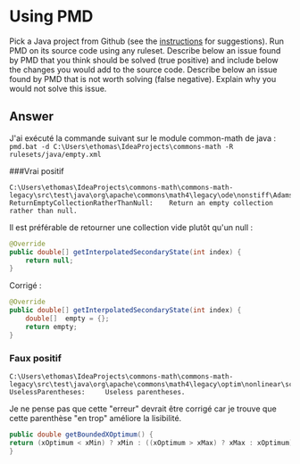 # Using PMD

Pick a Java project from Github (see the [instructions](../sujet.md) for suggestions). Run PMD on its source code using any ruleset. Describe below an issue found by PMD that you think should be solved (true positive) and include below the changes you would add to the source code. Describe below an issue found by PMD that is not worth solving (false negative). Explain why you would not solve this issue.

## Answer
J'ai exécuté la commande suivant sur le module common-math de java :
``
pmd.bat -d C:\Users\ethomas\IdeaProjects\commons-math -R rulesets/java/empty.xml
``

###Vrai positif

```
C:\Users\ethomas\IdeaProjects\commons-math\commons-math-legacy\src\test\java\org\apache\commons\math4\legacy\ode\nonstiff\AdamsBashforthIntegratorTest.java:282:        ReturnEmptyCollectionRatherThanNull:    Return an empty collection rather than null.
```

Il est préférable de retourner une collection vide plutôt qu'un null : 
````java
@Override
public double[] getInterpolatedSecondaryState(int index) {
    return null;
}
````
Corrigé : 
````java
@Override
public double[] getInterpolatedSecondaryState(int index) {
    double[]  empty = {};
    return empty;
}
````
### Faux positif
```
C:\Users\ethomas\IdeaProjects\commons-math\commons-math-legacy\src\test\java\org\apache\commons\math4\legacy\optim\nonlinear\scalar\MultivariateFunctionMappingAdapterTest.java:190:    UselessParentheses:     Useless parentheses.
```
Je ne pense pas que cette "erreur" devrait être corrigé car je trouve que cette parenthèse "en trop" améliore la lisibilité.
````java
public double getBoundedXOptimum() {
return (xOptimum < xMin) ? xMin : ((xOptimum > xMax) ? xMax : xOptimum);
}
````

